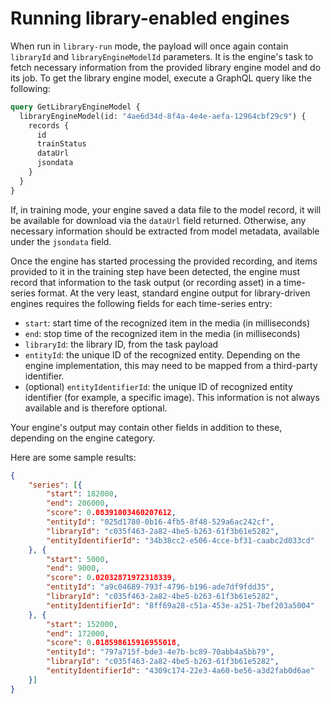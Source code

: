 <!-- ---
title: Running library-enabled engines
--- -->

# Running library-enabled engines

When run in `library-run` mode, the payload will once again contain  `libraryId` and `libraryEngineModelId` parameters. It is the engine's task to fetch necessary information from the provided library engine model and do its job. To get the library engine model, execute a GraphQL query like the following:

```graphql
query GetLibraryEngineModel {
  libraryEngineModel(id: "4ae6d34d-8f4a-4e4e-aefa-12964cbf29c9") {
    records {
      id
      trainStatus
      dataUrl
      jsondata
    }
  }
}
```

If, in training mode, your engine saved a data file to the model record, it will be available for download via the `dataUrl` field returned. Otherwise, any necessary information should be extracted from model metadata, available under the `jsondata` field.

Once the engine has started processing the provided recording, and items provided to it in the training step have been detected, the engine must record that information to the task output (or recording asset) in a time-series format. At the very least, standard engine output for library-driven engines requires the following fields for each time-series entry:

* `start`: start time of the recognized item in the media (in milliseconds)
* `end`: stop time of the recognized item in the media (in milliseconds)
* `libraryId`: the library ID, from the task payload
* `entityId`: the unique ID of the recognized entity. Depending on the engine implementation, this may need to be mapped from a third-party identifier.
* (optional) `entityIdentifierId`: the unique ID of recognized entity identifier (for example, a specific image). This information is not always available and is therefore optional.

Your engine's output may contain other fields in addition to these, depending on the engine category.

Here are some sample results:

```json
{
    "series": [{
        "start": 182000,
        "end": 206000,
        "score": 0.08391003460207612,
        "entityId": "025d1780-0b16-4fb5-8f48-529a6ac242cf",
        "libraryId": "c035f463-2a82-4be5-b263-61f3b61e5282",
        "entityIdentifierId": "34b38cc2-e506-4cce-bf31-caabc2d033cd"
    }, {
        "start": 5000,
        "end": 9000,
        "score": 0.02032871972318339,
        "entityId": "a9c04689-793f-4796-b196-ade7df9fdd35",
        "libraryId": "c035f463-2a82-4be5-b263-61f3b61e5282",
        "entityIdentifierId": "8ff69a28-c51a-453e-a251-7bef203a5004"
    }, {
        "start": 152000,
        "end": 172000,
        "score": 0.018598615916955018,
        "entityId": "797a715f-bde3-4e7b-bc89-70abb4a5bb79",
        "libraryId": "c035f463-2a82-4be5-b263-61f3b61e5282",
        "entityIdentifierId": "4309c174-22e3-4a60-be56-a3d2fab0d6ae"
    }]
}
```
